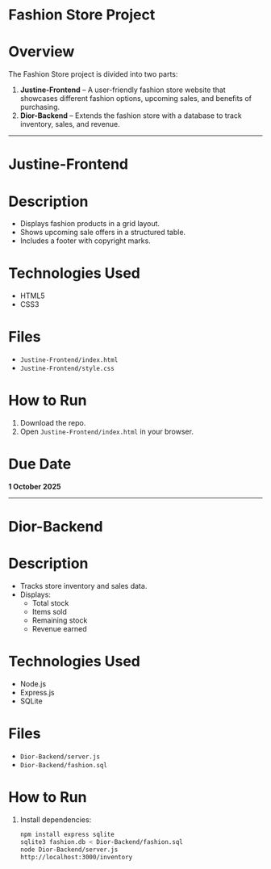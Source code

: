 # **Fashion Store Project**

# Overview
The Fashion Store project is divided into two parts:

1. **Justine-Frontend** – A user-friendly fashion store website that showcases different fashion options, upcoming sales, and benefits of purchasing.  
2. **Dior-Backend** – Extends the fashion store with a database to track inventory, sales, and revenue.  

---

# Justine-Frontend

# Description
- Displays fashion products in a grid layout.  
- Shows upcoming sale offers in a structured table.  
- Includes a footer with copyright marks.  

# Technologies Used
- HTML5  
- CSS3  

# Files
- `Justine-Frontend/index.html`  
- `Justine-Frontend/style.css`  

# How to Run
1. Download the repo.  
2. Open `Justine-Frontend/index.html` in your browser.  

# Due Date
**1 October 2025**  

---

# Dior-Backend

# Description
- Tracks store inventory and sales data.  
- Displays:
  - Total stock  
  - Items sold  
  - Remaining stock  
  - Revenue earned  

# Technologies Used
- Node.js  
- Express.js  
- SQLite  

# Files
- `Dior-Backend/server.js`  
- `Dior-Backend/fashion.sql`  

# How to Run
1. Install dependencies:
   ```bash
   npm install express sqlite
   sqlite3 fashion.db < Dior-Backend/fashion.sql
   node Dior-Backend/server.js
   http://localhost:3000/inventory
   
